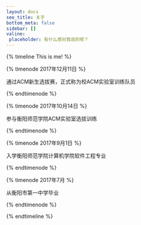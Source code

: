 ```yaml
---
layout: docs
seo_title: 关于
bottom_meta: false
sidebar: []
valine:
 placeholder: 有什么想对我说的呢？
---
```



{% timeline This is me! %}

{% timenode 2017年12月11日 %}

通过ACM新生选拔赛，正式称为校ACM实验室训练队员

{% endtimenode %}

{% timenode 2017年10月14日 %}

参与衡阳师范学院ACM实验室选拔训练

{% endtimenode %}

{% timenode 2017年9月1日 %}

入学衡阳师范学院计算机学院软件工程专业

{% endtimenode %}

{% timenode 2017年7月  %}

从衡阳市第一中学毕业

{% endtimenode %}

{% endtimeline %}